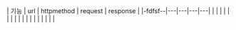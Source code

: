| 기능  |  url | httpmethod  | request  |  response |
|-fdfsf--|---|---|---|---|
|   |   |   |   |   |
|   |   |   |   |   |
|   |   |   |   |   |
